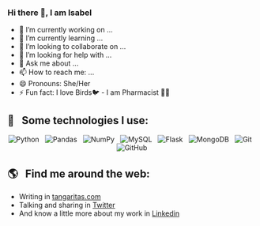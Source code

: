 ### Hi there 👋, I am Isabel



- 🔭 I’m currently working on ...
- 🌱 I’m currently learning ...
- 👯 I’m looking to collaborate on ...
- 🤔 I’m looking for help with ...
- 💬 Ask me about ...
- 📫 How to reach me: ...
- 😄 Pronouns: She/Her
- ⚡ Fun fact: I love Birds🐦 - I am Pharmacist 👩‍🔬

## 🎯 &nbsp;&nbsp;Some technologies I use:
<p align="center">
  <img src="https://img.shields.io/badge/python-3776AB?&style=for-the-badge&logo=python&logoColor=white"  alt="Python" />&nbsp;&nbsp;
  <img src="https://img.shields.io/badge/pandas-150458?&style=for-the-badge&logo=pandas&logoColor=white"  alt="Pandas" />&nbsp;&nbsp;
  <img src="https://img.shields.io/badge/NumPy-013243?&style=for-the-badge&logo=NumPy&logoColor=white"  alt="NumPy" />&nbsp;&nbsp;
  <img src="https://img.shields.io/badge/MySQL-4479A1?&style=for-the-badge&logo=MySQL&logoColor=white"  alt="MySQL" />&nbsp;&nbsp;
  <img src="https://img.shields.io/badge/pandas-150458?&style=for-the-badge&logo=pandas&logoColor=white"  alt="Flask" />&nbsp;&nbsp;
  <img src="https://img.shields.io/badge/MongoDB-47A248?&style=for-the-badge&logo=MongoDB&logoColor=white"  alt="MongoDB" />&nbsp;&nbsp;
  <img src="https://img.shields.io/badge/Git-F05032?style=for-the-badge&logo=git&logoColor=white" alt="Git" />&nbsp;&nbsp;
  <img src="https://img.shields.io/badge/github%20-%23000.svg?&style=for-the-badge&logo=github&logoColor=white" alt="GitHub" />
</p>

## 🌎 &nbsp;&nbsp;Find me around the web:
- Writing in <a href="http://tangaritas.com/">tangaritas.com</a>
- Talking and sharing in <a href="https://twitter.com/isa_yepes">Twitter</a>
- And know a little more about my work in <a href="https://www.linkedin.com/in/isabely/">Linkedin</a>

